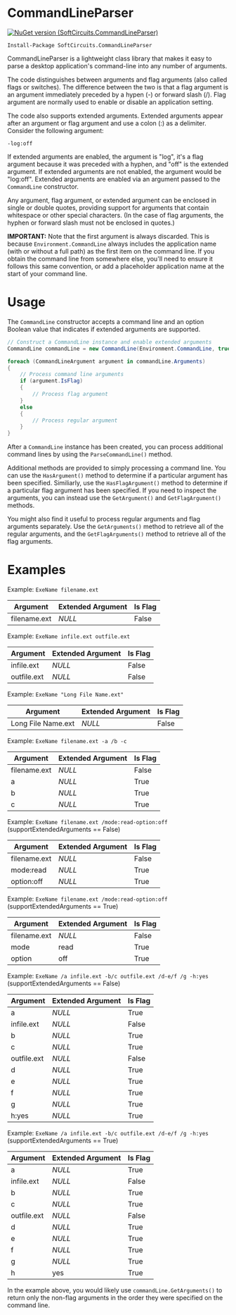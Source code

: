 # CommandLineParser

[![NuGet version (SoftCircuits.CommandLineParser)](https://img.shields.io/nuget/v/SoftCircuits.CommandLineParser.svg?style=flat-square)](https://www.nuget.org/packages/SoftCircuits.CommandLineParser/)

```
Install-Package SoftCircuits.CommandLineParser
```

CommandLineParser is a lightweight class library that makes it easy to parse a desktop application's command-line into any number of arguments.

The code distinguishes between arguments and flag arguments (also called flags or switches). The difference between the two is that a flag argument is an argument immediately preceded by a hypen (-) or forward slash (/). Flag argument are normally used to enable or disable an application setting.

The code also supports extended arguments. Extended arguments appear after an argument or flag argument and use a colon (:) as a delimiter. Consider the following argument:

`-log:off`

If extended arguments are enabled, the argument is "log", it's a flag argument because it was preceded with a hyphen, and "off" is the extended argument. If extended arguments are not enabled, the argument would be "log:off". Extended arguments are enabled via an argument passed to the `CommandLine` constructor.

Any argument, flag argument, or extended argument can be enclosed in single or double quotes, providing support for arguments that contain whitespace or other special characters. (In the case of flag arguments, the hyphen or forward slash must not be enclosed in quotes.)

**IMPORTANT:** Note that the first argument is always discarded. This is because `Environment.CommandLine` always includes the application name (with or without a full path) as the first item on the command line. If you obtain the command line from somewhere else, you'll need to ensure it follows this same convention, or add a placeholder application name at the start of your command line.

# Usage

The `CommandLine` constructor accepts a command line and an option Boolean value that indicates if extended arguments are supported.

```cs
// Construct a CommandLine instance and enable extended arguments
CommandLine commandLine = new CommandLine(Environment.CommandLine, true);

foreach (CommandLineArgument argument in commandLine.Arguments)
{
    // Process command line arguments
    if (argument.IsFlag)
    {
        // Process flag argument
    }
    else
    {
        // Process regular argument
    }
}
```

After a `CommandLine` instance has been created, you can process additional command lines by using the `ParseCommandLine()` method.

Additional methods are provided to simply processing a command line. You can use the `HasArgument()` method to determine if a particular argument has been specified. Similiarly, use the `HasFlagArgument()` method to determine if a particular flag argument has been specified. If you need to inspect the arguments, you can instead use the `GetArgument()` and `GetFlagArgument()` methods.

You might also find it useful to process regular arguments and flag arguments separately. Use the `GetArguments()` method to retrieve all of the regular arguments, and the `GetFlagArguments()` method to retrieve all of the flag arguments.

# Examples

Example: `ExeName filename.ext`

| Argument | Extended Argument | Is Flag 
|---|---|---|
| filename.ext | *NULL* | False |

Example: `ExeName infile.ext outfile.ext`

| Argument | Extended Argument | Is Flag 
|---|---|---|
| infile.ext | *NULL* | False |
| outfile.ext | *NULL* | False |

Example: `ExeName "Long File Name.ext"`

| Argument | Extended Argument | Is Flag 
|---|---|---|
| Long File Name.ext | *NULL* | False |

Example: `ExeName filename.ext -a /b -c`

| Argument | Extended Argument | Is Flag 
|---|---|---|
| filename.ext | *NULL* | False |
| a | *NULL* | True |
| b | *NULL* | True |
| c | *NULL* | True |

Example: `ExeName filename.ext /mode:read-option:off` (supportExtendedArguments == False)

| Argument | Extended Argument | Is Flag 
|---|---|---|
| filename.ext | *NULL* | False |
| mode:read | *NULL* | True |
| option:off | *NULL* | True |

Example: `ExeName filename.ext /mode:read-option:off` (supportExtendedArguments == True)

| Argument | Extended Argument | Is Flag 
|---|---|---|
| filename.ext | *NULL* | False |
| mode | read | True |
| option | off | True |

Example: `ExeName /a infile.ext -b/c outfile.ext /d-e/f /g -h:yes` (supportExtendedArguments == False)

| Argument | Extended Argument | Is Flag 
|---|---|---|
| a | *NULL* | True |
| infile.ext | *NULL* | False |
| b | *NULL* | True |
| c | *NULL* | True |
| outfile.ext | *NULL* | False |
| d | *NULL* | True |
| e | *NULL* | True |
| f | *NULL* | True |
| g | *NULL* | True |
| h:yes | *NULL* | True |

Example: `ExeName /a infile.ext -b/c outfile.ext /d-e/f /g -h:yes` (supportExtendedArguments == True)

| Argument | Extended Argument | Is Flag 
|---|---|---|
| a | *NULL* | True |
| infile.ext | *NULL* | False |
| b | *NULL* | True |
| c | *NULL* | True |
| outfile.ext | *NULL* | False |
| d | *NULL* | True |
| e | *NULL* | True |
| f | *NULL* | True |
| g | *NULL* | True |
| h | yes | True |

In the example above, you would likely use `commandLine.GetArguments()` to return only the non-flag arguments in the order they were specified on the command line.
